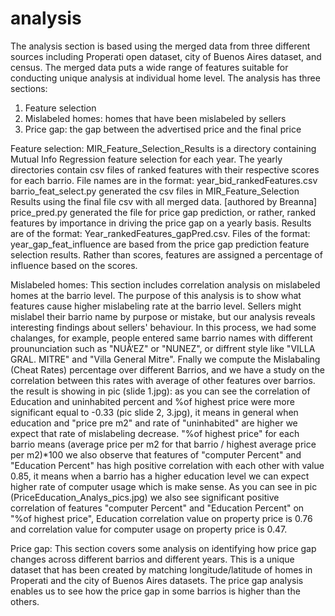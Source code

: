 # analysis

The analysis section is based using the merged data from three different sources including Properati open dataset, city of Buenos Aires dataset, and census. The merged data puts a wide range of features suitable for conducting unique analysis at individual home level. The analysis has three sections:
1) Feature selection
2) Mislabeled homes: homes that have been mislabeled by sellers
3) Price gap: the gap between the advertised price and the final price

Feature selection:
MIR_Feature_Selection_Results is a directory containing Mutual Info Regression feature selection for each year. The yearly directories contain csv files of ranked features with their respective scores for each barrio. File names are in the format: year_bid_rankedFeatures.csv
barrio_feat_select.py generated the csv files in MIR_Feature_Selection Results using the final file csv with all merged data. [authored by Breanna]
price_pred.py generated the file for price gap prediction, or rather, ranked features by importance in driving the price gap on a yearly basis. Results are of the format: Year_rankedFeatures_gapPred.csv. 
Files of the format: year_gap_feat_influence are based from the price gap prediction feature selection results. Rather than scores, features are assigned a percentage of influence based on the scores. 

Mislabeled homes:
This section includes correlation analysis on mislabeled homes at the barrio level. The purpose of this analysis is to show what features cause higher mislabeling rate at the barrio level. Sellers might mislabel their barrio name by purpose or mistake, but our analysis reveals interesting findings about sellers' behaviour. In this process, we had some chalanges, for example, people entered same barrio names with different proununciation such as "NUÃ‘EZ" or "NUNEZ", or diffrent style like "VILLA GRAL. MITRE" and "Villa General Mitre". Fnally we compute the Mislabaling (Cheat Rates) percentage over different Barrios, and we have a study on the correlation between this rates with average of other features over barrios. the result is showing in pic (slide 1.jpg):
as you can see the correlation of Education and uninhabited percent and %of highest price were more significant equal to -0.33 (pic slide 2, 3.jpg), it means in general when education and "price pre m2" and rate of "uninhabited" are higher we expect that rate of mislabeling decrease. 
"%of highest price" for each barrio means (average price per m2 for that barrio / highest average price per m2)*100 
we also observe that features of "computer Percent" and "Education Percent" has high positive correlation with each other with value 0.85, it means when a barrio has a higher education level we can expect higher rate of computer usage which is make sense. 
As you can see in pic (PriceEducation_Analys_pics.jpg) we also see significant positive correlation of features "computer Percent" and "Education Percent" on "%of highest price", Education correlation value on property price is 0.76 and correlation value for computer usage on property price is 0.47.


Price gap:
This section covers some analysis on identifying how price gap changes across different barrios and different years. This is a unique dataset that has been created by matching longitude/latitude of homes in Properati and the city of Buenos Aires datasets. The price gap analysis enables us to see how the price gap in some barrios is higher than the others.
